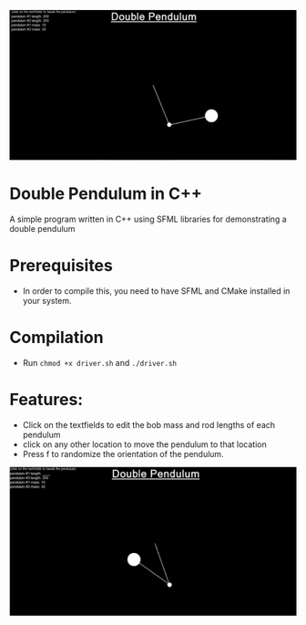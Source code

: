 ![gif](data/lec.gif)

# Double Pendulum in C++
A simple program written in C++ using SFML libraries for demonstrating a double pendulum

# Prerequisites
* In order to compile this, you need to have SFML and CMake installed in your system.

# Compilation
* Run `chmod +x driver.sh` and `./driver.sh`

# Features:
* Click on the textfields to edit the bob mass and rod lengths of each pendulum
* click on any other location to move the pendulum to that location
* Press f to randomize the orientation of the pendulum.

![Screenshot](data/screenshot.png?raw=true)

